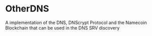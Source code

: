 # OtherDNS
A implementation of the DNS, DNScrypt Protocol and the Namecoin Blockchain that can be used in the DNS SRV discovery
